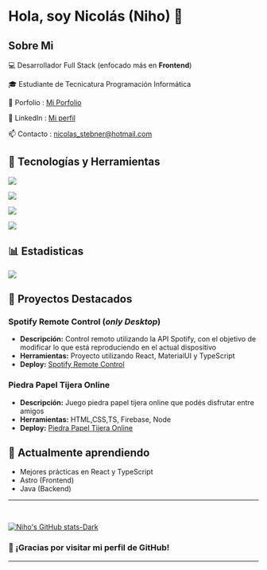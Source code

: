 # Hola, soy Nicolás (Niho) 👋

## Sobre Mi

💻 Desarrollador Full Stack (enfocado más en **Frontend**)

🎓 Estudiante de Tecnicatura Programación Informática

💼 Porfolio : [Mi Porfolio](https://nicolasalejandrostebner.vercel.app)

👷 LinkedIn : [Mi perfil](https://linkedin.com/in/nicolas-stebner/)

📫 Contacto : nicolas_stebner@hotmail.com

## 🔧 Tecnologías y Herramientas

<p align="left">
  <a href="https://skillicons.dev">
    <img src="https://skillicons.dev/icons?i=html,css,js,ts,nodejs,react,angular,materialui" />
  </a>
</p>
<p align="left">
  <a href="https://skillicons.dev">
    <img src="https://skillicons.dev/icons?i=kotlin,java,hibernate,spring" />
  </a>
</p>
<p align="left">
  <a href="https://skillicons.dev">
    <img src="https://skillicons.dev/icons?i=postgres,mysql,mongo,firebase,redis" />
  </a>
</p>
<p align="left">
  <a href="https://skillicons.dev">
    <img src="https://skillicons.dev/icons?i=git,github,postman,npm,vite" />
  </a>
</p>

## 📊 Estadisticas

<img  align="center"  src="https://github-readme-stats.anuraghazra1.vercel.app/api/top-langs/?username=NicolasStebner&theme=dark&hide_border=true&no-bg=true&no-frame=true&langs_count=10&show_icons=true"/>

## 🚀 Proyectos Destacados

### Spotify Remote Control (_only Desktop_)

- **Descripción:** Control remoto utilizando la API Spotify, con el objetivo de modificar lo que está reproduciendo en el actual dispositivo
- **Herramientas:** Proyecto utilizando React, MaterialUI y TypeScript
- **Deploy:** [Spotify Remote Control](https://reproductor-musical-nicolas-s.vercel.app)

### Piedra Papel Tijera Online

- **Descripción:** Juego piedra papel tijera online que podés disfrutar entre amigos
- **Herramientas:** HTML,CSS,TS, Firebase, Node
- **Deploy:** [Piedra Papel Tijera Online](https://piedra-papel-tijera-online-bvf9.onrender.com)

## 🌱 Actualmente aprendiendo

- Mejores prácticas en React y TypeScript
- Astro (Frontend)
- Java (Backend)

---

<br>

[![Niho's GitHub stats-Dark](https://github-readme-stats.vercel.app/api?username=NicolasStebner&show_icons=true&theme=dark#gh-dark-mode-only)](https://github.com/NicolasStebner/github-readme-stats#gh-dark-mode-only)

### 💪 ¡Gracias por visitar mi perfil de GitHub!

---
